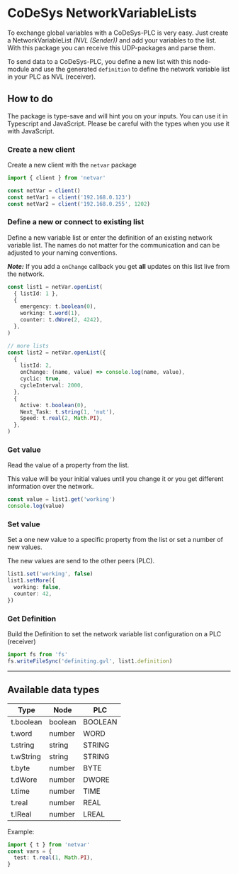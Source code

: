 # CoDeSys NetworkVariableLists

To exchange global variables with a CoDeSys-PLC is very easy. Just create a NetworkVariableList _(NVL (Sender))_ and add your variables to the list. With this package you can receive this UDP-packages and parse them.

To send data to a CoDeSys-PLC, you define a new list with this node-module and use the generated `definition` to define the network variable list in your PLC as NVL (receiver).

## How to do

The package is type-save and will hint you on your inputs. You can use it in Typescript and JavaScript. Please be careful with the types when you use it with JavaScript.

### Create a new client

Create a new client with the `netvar` package

```typescript
import { client } from 'netvar'

const netVar = client()
const netVar1 = client('192.168.0.123')
const netVar2 = client('192.168.0.255', 1202)
```

### Define a new or connect to existing list

Define a new variable list or enter the definition of an existing network variable list. The names do not matter for the communication and can be adjusted to your naming conventions.

**_Note:_** If you add a `onChange` callback you get **all** updates on this list live from the network.

```typescript
const list1 = netVar.openList(
  { listId: 1 },
  {
    emergency: t.boolean(0),
    working: t.word(1),
    counter: t.dWore(2, 4242),
  },
)

// more lists
const list2 = netVar.openList({
  {
    listId: 2,
    onChange: (name, value) => console.log(name, value),
    cyclic: true,
    cycleInterval: 2000,
  },
  {
    Active: t.boolean(0),
    Next_Task: t.string(1, 'nut'),
    Speed: t.real(2, Math.PI),
  },
)
```

### Get value

Read the value of a property from the list.

This value will be your initial values until you change it or you get different information over the network.

```typescript
const value = list1.get('working')
console.log(value)
```

### Set value

Set a one new value to a specific property from the list or set a number of new values.

The new values are send to the other peers (PLC).

```typescript
list1.set('working', false)
list1.setMore({
  working: false,
  counter: 42,
})
```

### Get Definition

Build the Definition to set the network variable list configuration on a PLC (receiver)

```typescript
import fs from 'fs'
fs.writeFileSync('definiting.gvl', list1.definition)
```

---

## Available data types

| Type      | Node    | PLC     |
| --------- | ------- | ------- |
| t.boolean | boolean | BOOLEAN |
| t.word    | number  | WORD    |
| t.string  | string  | STRING  |
| t.wString | string  | STRING  |
| t.byte    | number  | BYTE    |
| t.dWore   | number  | DWORE   |
| t.time    | number  | TIME    |
| t.real    | number  | REAL    |
| t.lReal   | number  | LREAL   |

Example:

```typescript
import { t } from 'netvar'
const vars = {
  test: t.real(1, Math.PI),
}
```
